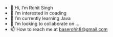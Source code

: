 - 👋 Hi, I’m Rohit Singh
- 👀 I’m interested in coading
- 🌱 I’m currently learning Java
- 💞️ I’m looking to collaborate on ...
- 📫 How to reach me at baserohit8@gmail.com

<!---
baserohit/baserohit is a ✨ special ✨ repository because its `README.md` (this file) appears on your GitHub profile.
You can click the Preview link to take a look at your changes.
--->
